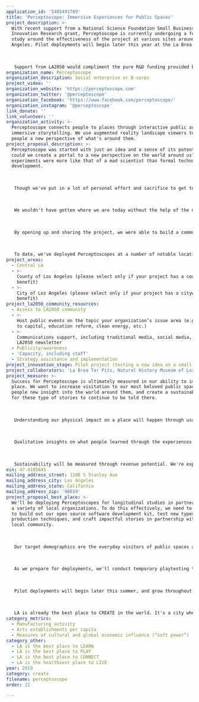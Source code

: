 ```yaml
---
application_id: '5405491769'
title: 'Perceptoscope: Immersive Experiences for Public Spaces'
project_description: >-
  With recent support from a National Science Foundation Small Business
  Innovation Research grant, Perceptoscope is currently undergoing a feasibility
  study around the effectiveness of the project at various sites around Los
  Angeles. Pilot deployments will begin later this year at the La Brea Tar Pits.
   
   
   
   Support from LA2050 would compliment the pure R&D funding provided by National Science Foundation to better allow for experience development and deployment with our partner locations.
organization_name: Perceptoscope
organization_description: Social enterprise or B-corps
project_video: ''
organization_website: 'https://perceptoscope.com'
organization_twitter: '@perceptoscope'
organization_facebook: 'https://www.facebook.com/perceptoscope/'
organization_instagram: '@perceptoscope'
link_donate: ''
link_volunteer: ''
organization_activity: >-
  Perceptoscope connects people to places through interactive public art and
  immersive storytelling. We use augmented reality landscape viewers to give
  people a new perspective of what's around them.
project_proposal_description: >-
  Perceptoscope was started with just an idea and a sense of its potential. How
  could we create a portal to a new perspective on the world around us? Early
  experiments were more like that of a mad scientist than formal technology
  development.
   
   
   
   Though we've put in a lot of personal effort and sacrifice to get to this point, what really accelerated our growth was when we started sharing the project more broadly across the community. 
   
   
   
   We wouldn't have gotten where we are today without the help of the non-profit makerspace CRASH Space, and by extension the greater Los Angeles Maker community. LA has an incredible base knowledge around making things, spanning the creative media industries, to aerospace, and textiles. If you want to create something entirely new, chances are someone in LA knows how to help you do it.
   
   
   
   By opening up and sharing the project, we were able to build a community of support that could incubate and grow the idea into something bigger. What started off as a prototype built out of cardboard and spare parts become a real product with a Bill of Materials, design specifications, and local contract manufacturers. Each new prototype became a step in a larger journey to understand what it means to make something locally in an increasingly globalized world. 
   
   
   
   To date, we've deployed Perceptoscopes at a number of notable locations with thousands of eyes gazing through, one pair at a time. With each opportunity to share the project, we gain new insights and evolve the project to better reflect the needs of those around us.
project_areas:
  - Central LA
  - >-
    County of Los Angeles (please select only if your project has a countywide
    benefit)
  - >-
    City of Los Angeles (please select only if your project has a citywide
    benefit)
project_la2050_community_resources:
  - Access to LA2050 community
  - >-
    Host public events on the topic your organization’s issue area (e.g. access
    to capital, education reform, clean energy, etc.) 
  - >-
    Communications support, including traditional media, social media, and
    LA2050 newsletter
  - Publicity/awareness
  - 'Capacity, including staff'
  - Strategy assistance and implementation
project_innovation_stage: Pilot project (testing a new idea on a small scale to prove feasibility)
project_collaborators: 'La Brea Tar Pits, Natural History Museum of Los Angeles County'
project_measure: >-
  Success for Perceptoscope is ultimately measured in our ability to impact a
  place. We want to increase visitation to our most beloved public spaces, give
  people new insight into the world around them, and create a sustainable model
  for these type of stories to continue to be told there.
   
   
   
   Understanding our physical impact on a place will happen through usage statistics and pedestrian counting. We hypothesize that Perceptoscope will increase the "stickiness" of a place, drawing in more people and keeping them there longer.
   
   
   
   Qualitative insights on what people learned through the experiences will come through surveys and user interviews. We want to understand how to make Perceptoscope easy to use and an effective tool for conveying information.
   
   
   
   Sustainability will be measured through revenue potential. We're experimenting with a social enterprise model that allows for users to make contributions to the project as they interact with it, similar to a traditional coin operated binocular. This revenue is both shared with our partner organization, and fed back into the project to create richer experiences and increase our footprint.
ein: 47-4185645
mailing_address_street: 1106 S Stanley Ave
mailing_address_city: Los Angeles
mailing_address_state: California
mailing_address_zip: '90019'
project_proposal_best_place: >-
  We'll be deploying Perceptoscopes for longitudinal studies in partnership with
  a variety of local organizations. To do this effectively, we need to continue
  to build out our open source software development kit, test new types of media
  production techniques, and craft impactful stories in partnership with the
  local community.
   
   
   
   Our target demographics are the everyday visitors of public spaces around LA. We've had good responses to our deployments from people of all ages, but have found that our greatest enthusiasm comes from kids. In general, we'll be focused on locations where families tend to congregate, like parks and museums.
   
   
   
   As we prepare for deployments, we'll conduct temporary playtesting to try out new ideas and get valuable user feedback. Over longer deployments, we'll be collecting usage statistics and surveys to best understand the ways in which a Perceptoscope deployment impacted that spot over time. This results of this research will be compiled into our final report for National Science Foundation.
   
   
   
   Pilot deployments will begin later this summer, and grow throughout the year as we build more units and develop more experiences. 
   
   
   
   LA is already the best place to CREATE in the world. It's a city where dreamers all kinds come together to craft our shared future. LA's unique nexus of media production and physical manufacturing has also allowed for Perceptoscope to be a project that is of, for, and by Los Angeles. We believe that by continuing to focus our energies on building out our LA community, we'll be able to organically grow the project from deep local roots into a global movement.
category_metrics:
  - Manufacturing activity
  - Arts establishments per capita
  - Measures of cultural and global economic influence (“soft power”)
category_other:
  - LA is the best place to LEARN
  - LA is the best place to PLAY
  - LA is the best place to CONNECT
  - LA is the healthiest place to LIVE
year: 2019
category: create
filename: perceptoscope
order: 22

---
```

